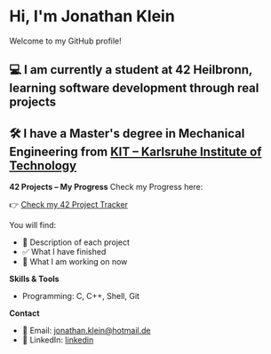 # Hi, I'm Jonathan Klein

Welcome to my GitHub profile!

## 💻 I am currently a **student at 42 Heilbronn**, learning software development through real projects

## 🛠️ I have a **Master's degree in Mechanical Engineering** from [KIT – Karlsruhe Institute of Technology](https://www.kit.edu)

**42 Projects – My Progress**
  Check my Progress here:
  
👉 [Check my 42 Project Tracker](https://github.com/YOURUSERNAME/42-project-tracker)

You will find:
- 📘 Description of each project
- ✅ What I have finished
- 🔄 What I am working on now


**Skills & Tools**

- Programming: C, C++, Shell, Git

**Contact**

- 📧 Email: [jonathan.klein@hotmail.de](mailto:jonathan.klein@hotmail.de)
- 🔗 LinkedIn: [linkedin](https://www.linkedin.com/in/jonathan-klein-83554418b/)
